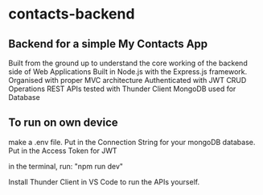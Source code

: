 # contacts-backend

## Backend for a simple My Contacts App

Built from the ground up to understand the core working of the backend side of Web Applications
Built in Node.js with the Express.js framework. 
Organised with proper MVC architecture
Authenticated with JWT
CRUD Operations
REST APIs tested with Thunder Client
MongoDB used for Database

## To run on own device

make a .env file. 
Put in the Connection String for your mongoDB database. 
Put in the Access Token for JWT

in the terminal, run: "npm run dev"

Install Thunder Client in VS Code to run the APIs yourself.